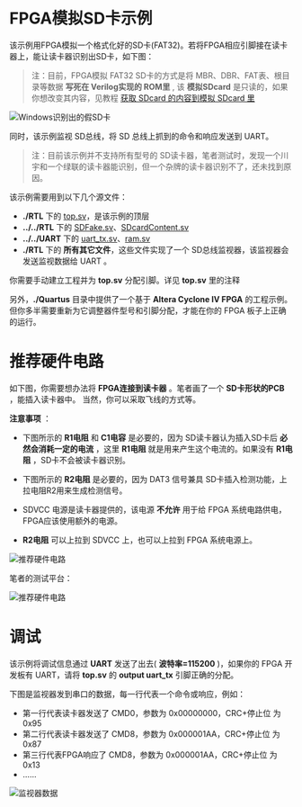 FPGA模拟SD卡示例
===========================

该示例用FPGA模拟一个格式化好的SD卡(FAT32)。若将FPGA相应引脚接在读卡器上，能让读卡器识别出SD卡，如下图：

> 注：目前，FPGA模拟 FAT32 SD卡的方式是将 MBR、DBR、FAT表、根目录等数据 **写死在 Verilog实现的 ROM里** , 该 **模拟SDcard** 是只读的，如果你想改变其内容，见教程 [获取 SDcard 的内容到模拟 SDcard 里](https://github.com/WangXuan95/FPGA-SDcard/blob/master/example/FakeSDcard/DumpCard.md)

![Windows识别出的假SD卡](https://github.com/WangXuan95/FPGA-SDcard/blob/master/images/FakeSDcardResult.png)

同时，该示例监视 SD总线，将 SD 总线上抓到的命令和响应发送到 UART。

> 注：目前该示例并不支持所有型号的 SD读卡器，笔者测试时，发现一个川宇和一个绿联的读卡器能识别，但一个杂牌的读卡器识别不了，还未找到原因。

该示例需要用到以下几个源文件：
* **./RTL** 下的 [top.sv](https://github.com/WangXuan95/FPGA-SDcard/blob/master/example/FakeSDcard_Debug/RTL/top.sv "top.sv")，是该示例的顶层
* **../../RTL** 下的 [SDFake.sv](https://github.com/WangXuan95/FPGA-SDcard/blob/master/RTL/SDFake.sv "SDFake.sv")、[SDcardContent.sv](https://github.com/WangXuan95/FPGA-SDcard/blob/master/RTL/SDcardContent.sv "SDcardContent.sv")
* **../../UART** 下的 [uart_tx.sv](https://github.com/WangXuan95/FPGA-SDcard/blob/master/UART/uart_tx.sv "uart_tx.sv")、[ram.sv](https://github.com/WangXuan95/FPGA-SDcard/blob/master/UART/ram.sv "ram.sv")
* **./RTL** 下的 **所有其它文件**，这些文件实现了一个 SD总线监视器，该监视器会发送监视数据给 UART 。

你需要手动建立工程并为 **top.sv** 分配引脚。详见 **top.sv** 里的注释

另外，**./Quartus** 目录中提供了一个基于 **Altera Cyclone IV FPGA** 的工程示例。但你多半需要重新为它调整器件型号和引脚分配，才能在你的 FPGA 板子上正确的运行。

# 推荐硬件电路

如下图，你需要想办法将 **FPGA连接到读卡器** 。笔者画了一个 **SD卡形状的PCB** ，能插入读卡器中。 当然，你可以采取飞线的方式等。

**注意事项** ：

* 下图所示的 **R1电阻** 和 **C1电容** 是必要的，因为 SD读卡器认为插入SD卡后 **必然会消耗一定的电流** ，这里 **R1电阻** 就是用来产生这个电流的。如果没有 **R1电阻** ，SD卡不会被读卡器识别。

* 下图所示的 **R2电阻** 是必要的，因为 DAT3 信号兼具 SD卡插入检测功能，上拉电阻R2用来生成检测信号。

* SDVCC 电源是读卡器提供的，该电源 **不允许** 用于给 FPGA 系统电路供电， FPGA应该使用额外的电源。 

* **R2电阻** 可以上拉到 SDVCC 上，也可以上拉到 FPGA 系统电源上。

![推荐硬件电路](https://github.com/WangXuan95/FPGA-SDcard/blob/master/images/FakeSD_sch.png)

笔者的测试平台：

![推荐硬件电路](https://github.com/WangXuan95/FPGA-SDcard/blob/master/images/FakeSD_platform.png)

# 调试

该示例将调试信息通过 **UART** 发送了出去( **波特率=115200** )，如果你的 FPGA 开发板有 UART，请将 **top.sv** 的 **output uart_tx** 引脚正确的分配。

下图是监视器发到串口的数据，每一行代表一个命令或响应，例如：

* 第一行代表读卡器发送了 CMD0，参数为 0x00000000，CRC+停止位 为 0x95
* 第二行代表读卡器发送了 CMD8，参数为 0x000001AA，CRC+停止位 为 0x87
* 第三行代表FPGA响应了 CMD8，参数为 0x000001AA，CRC+停止位 为 0x13
* ……

![监视器数据](https://github.com/WangXuan95/FPGA-SDcard/blob/master/images/monitor_data.png)

